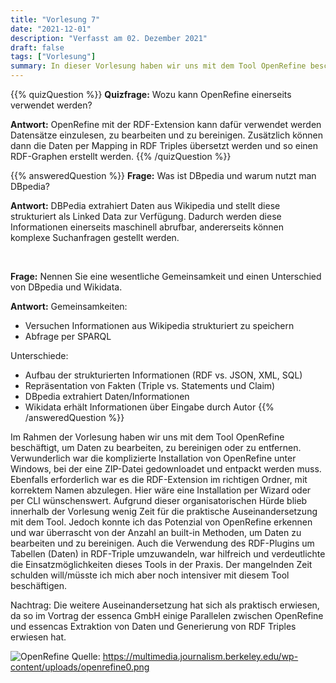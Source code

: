 ```yaml
---
title: "Vorlesung 7"
date: "2021-12-01"
description: "Verfasst am 02. Dezember 2021"
draft: false
tags: ["Vorlesung"]
summary: In dieser Vorlesung haben wir uns mit dem Tool OpenRefine beschäftigt, um Daten zu bearbeiten, zu bereinigen oder zu entfernen. Überrascht hat mich die doch komplizierte Installation von OpenRefine unter Windows, wo eine ZIP-Datei gedownloadet und entpackt werden muss und die RDF-Extension im richtigen Ordner, mit richtigem Namen abzulegen war. Hier wäre eine Installation per Wizard oder per CLI wünschenswert. Leider hat dieser Teil auch den Großteil der Vorlesung in Anspruch genommen, sodass wenig Zeit für die praktische Auseinandersetzung mit dem Tool an sich blieb. Jedoch konnte ich das Potenzial von OpenRefine erkennen und war überrascht von der Anzahl an built-in Methoden, um die Daten zu bearbeiten und zu bereinigen. Auch die Verwendung des RDF-Plugins um die Tabelle (Daten) in RDF-Triple umzuwandeln, war hilfreich und verdeutlichte die Einsatzmöglichkeiten dieses Tools in der Praxis. Der mangelnden Zeit schulden will/müsste ich mich aber noch intensiver mit diesem Tool beschäftigen."
---
```


{{% quizQuestion %}}
**Quizfrage:** Wozu kann OpenRefine einerseits verwendet werden?

**Antwort:** OpenRefine mit der RDF-Extension kann dafür verwendet werden Datensätze einzulesen, zu bearbeiten und zu bereinigen. Zusätzlich können dann die Daten per Mapping in RDF Triples übersetzt werden und so einen RDF-Graphen erstellt werden.
{{% /quizQuestion %}}

{{% answeredQuestion %}}
**Frage:** Was ist DBpedia und warum nutzt man DBpedia?

**Antwort:** DBPedia extrahiert Daten aus Wikipedia und stellt diese strukturiert als Linked Data zur Verfügung. Dadurch werden diese Informationen einerseits maschinell abrufbar, andererseits können komplexe Suchanfragen gestellt werden.

 

**Frage:** Nennen Sie eine wesentliche Gemeinsamkeit und einen Unterschied von DBpedia
und Wikidata.

**Antwort:** 
Gemeinsamkeiten:
- Versuchen Informationen aus Wikipedia strukturiert zu speichern
- Abfrage per SPARQL


Unterschiede:
- Aufbau der strukturierten Informationen (RDF vs. JSON, XML, SQL)
- Repräsentation von Fakten (Triple vs. Statements und Claim)
- DBpedia extrahiert Daten/Informationen
- Wikidata erhält Informationen über Eingabe durch Autor
{{% /answeredQuestion %}}

Im Rahmen der Vorlesung haben wir uns mit dem Tool OpenRefine beschäftigt, um Daten zu bearbeiten, zu bereinigen oder zu entfernen. Verwunderlich war die komplizierte Installation von OpenRefine unter Windows, bei der eine ZIP-Datei gedownloadet und entpackt werden muss. Ebenfalls erforderlich war es die RDF-Extension im richtigen Ordner, mit korrektem Namen abzulegen. Hier wäre eine Installation per Wizard oder per CLI wünschenswert. Aufgrund dieser organisatorischen Hürde blieb innerhalb der Vorlesung wenig Zeit für die praktische Auseinandersetzung mit dem Tool. Jedoch konnte ich das Potenzial von OpenRefine erkennen und war überrascht von der Anzahl an built-in Methoden, um Daten zu bearbeiten und zu bereinigen. Auch die Verwendung des RDF-Plugins um Tabellen (Daten) in RDF-Triple umzuwandeln, war hilfreich und verdeutlichte die Einsatzmöglichkeiten dieses Tools in der Praxis. Der mangelnden Zeit schulden will/müsste ich mich aber noch intensiver mit diesem Tool beschäftigen.

Nachtrag: Die weitere Auseinandersetzung hat sich als praktisch erwiesen, da so im Vortrag der essenca GmbH einige Parallelen zwischen OpenRefine und essencas Extraktion von Daten und Generierung von RDF Triples erwiesen hat.

![OpenRefine](/lernportfolio/openrefine.png "OpenRefine")
Quelle: https://multimedia.journalism.berkeley.edu/wp-content/uploads/openrefine0.png
